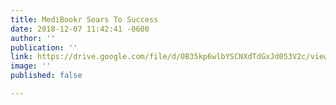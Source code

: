 ```yaml
---
title: MediBookr Soars To Success
date: 2018-12-07 11:42:41 -0600
author: ''
publication: ''
link: https://drive.google.com/file/d/0B35kp6wlbYSCNXdTdGxJd053V2c/view
image: ''
published: false

---
```


